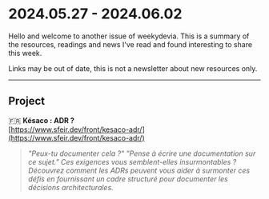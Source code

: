 # 2024.05.27 - 2024.06.02

Hello and welcome to another issue of weekydevia. This is a summary of the
resources, readings and news I've read and found interesting to share this week.

Links may be out of date, this is not a newsletter about new resources only.

-----

## Project

🇫🇷 **Késaco : ADR ?**  
[https://www.sfeir.dev/front/kesaco-adr/](https://www.sfeir.dev/front/kesaco-adr/)

> _"Peux-tu documenter cela ?" "Pense à écrire une documentation sur ce sujet."
> Ces exigences vous semblent-elles insurmontables ? Découvrez comment les ADRs
> peuvent vous aider à surmonter ces défis en fournissant un cadre structuré
> pour documenter les décisions architecturales._
